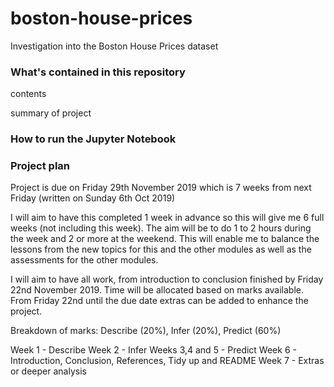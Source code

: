 # boston-house-prices
Investigation into the Boston House Prices dataset 


### What's contained in this repository

contents

summary of project


### How to run the Jupyter Notebook

### Project plan

Project is due on Friday 29th November 2019 which is 7 weeks from next Friday (written on Sunday 6th Oct 2019)

I will aim to have this completed 1 week in advance so this will give me 6 full weeks (not including this week). The aim will be to do 1 to 2 hours during the week and 2 or more at the weekend. This will enable me to balance the lessons from the new topics for this and the other modules as well as the assessments for the other modules.

I will aim to have all work, from introduction to conclusion finished by Friday 22nd November 2019. Time will be allocated based on marks available. From Friday 22nd until the due date extras can be added to enhance the project.

Breakdown of marks: Describe (20%), Infer (20%), Predict (60%)

Week 1 - Describe
Week 2 - Infer
Weeks 3,4 and 5 - Predict
Week 6 - Introduction, Conclusion, References, Tidy up and README
Week 7 - Extras or deeper analysis
